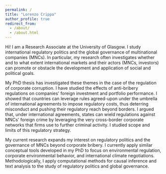 ```yaml
---
permalink: /
title: "Lorenzo Crippa"
author_profile: true
redirect_from: 
  - /about/
  - /about.html
---
```


Hi! I am a Research Associate at the University of Glasgow. I study international regulatory politics and the global governance of multinational companies (MNCs). In particular, my research often investigates whether and to what extent international markets and their actors (MNCs, investors) can promote or obstacle the development and application of social and political goals.

My PhD thesis has investigated these themes in the case of the regulation of corporate corruption. I have studied the effects of anti-bribery regulations on companies' foreign investment and portfolio performance. I showed that countries can leverage rules agreed-upon under the umbrella of international agreements to impose regulatory costs, thus deterring misconduct and pushing their regulatory reach beyond borders. I argued that, under international agreements, states can wield regulations against MNCs' foreign crime by leveraging the very cross-border corporate networks that firms use to further criminal activity. I studied scope and limits of this regulatory strategy.

My current research expands my interest on regulatory politics and the governance of MNCs beyond corporate bribery. I currently apply similar conceptual tools developed in my PhD to focus on environmental regulation, corporate environmental behavior, and international climate negotiations. Methodologically, I apply computational methods for causal inference and text analysis to the study of regulatory politics and global governance.